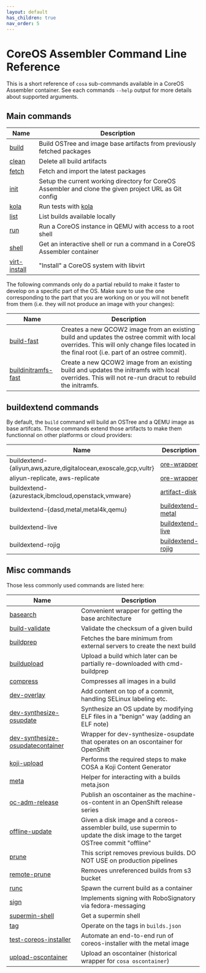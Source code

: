 ```yaml
---
layout: default
has_children: true
nav_order: 5
---
```


# CoreOS Assembler Command Line Reference

This is a short reference of `cosa` sub-commands available in a CoreOS
Assembler container. See each commands `--help` output for more details about
supported arguments.

## Main commands

| Name | Description |
| ---- | ----------- |
| [build](https://github.com/coreos/coreos-assembler/blob/main/src/cmd-build) | Build OSTree and image base artifacts from previously fetched packages
| [clean](https://github.com/coreos/coreos-assembler/blob/main/src/cmd-clean) | Delete all build artifacts
| [fetch](https://github.com/coreos/coreos-assembler/blob/main/src/cmd-fetch) | Fetch and import the latest packages
| [init](https://github.com/coreos/coreos-assembler/blob/main/src/cmd-init) | Setup the current working directory for CoreOS Assembler and clone the given project URL as Git config
| [kola](https://github.com/coreos/coreos-assembler/blob/main/src/cmd-kola) | Run tests with [kola](kola.md)
| [list](https://github.com/coreos/coreos-assembler/blob/main/src/cmd-list) | List builds available locally
| [run](https://github.com/coreos/coreos-assembler/blob/main/src/cmd-run) | Run a CoreOS instance in QEMU with access to a root shell
| [shell](https://github.com/coreos/coreos-assembler/blob/main/src/cmd-shell) | Get an interactive shell or run a command in a CoreOS Assembler container
| [virt-install](https://github.com/coreos/coreos-assembler/blob/main/src/cmd-virt-install) | "Install" a CoreOS system with libvirt

The following commands only do a partial rebuild to make it faster to develop
on a specific part of the OS. Make sure to use the one corresponding to the
part that you are working on or you will not benefit from them (i.e. they will
not produce an image with your changes):

| Name | Description |
| ---- | ----------- |
| [build-fast](https://github.com/coreos/coreos-assembler/blob/main/src/cmd-build-fast) | Creates a new QCOW2 image from an existing build and updates the ostree commit with local overrides. This will only change files located in the final root (i.e. part of an ostree commit).
| [buildinitramfs-fast](https://github.com/coreos/coreos-assembler/blob/main/src/cmd-buildinitramfs-fast) | Create a new QCOW2 image from an existing build and updates the initramfs with local overrides. This will not re-run dracut to rebuild the initramfs.

## buildextend commands

By default, the `build` command will build an OSTree and a QEMU image as base
artifcats. Those commands extend those artifacts to make them functionnal on
other platforms or cloud providers:

| Name | Description |
| ---- | ----------- |
| buildextend-{aliyun,aws,azure,digitalocean,exoscale,gcp,vultr} | [ore-wrapper](https://github.com/coreos/coreos-assembler/blob/main/src/cmd-ore-wrapper)
| aliyun-replicate, aws-replicate | [ore-wrapper](https://github.com/coreos/coreos-assembler/blob/main/src/cmd-ore-wrapper)
| buildextend-{azurestack,ibmcloud,openstack,vmware} | [artifact-disk](https://github.com/coreos/coreos-assembler/blob/main/src/cmd-artifact-disk)
| buildextend-{dasd,metal,metal4k,qemu} | [buildextend-metal](https://github.com/coreos/coreos-assembler/blob/main/src/cmd-buildextend-metal)
| buildextend-live | [buildextend-live](https://github.com/coreos/coreos-assembler/blob/main/src/cmd-buildextend-live)
| buildextend-rojig | [buildextend-rojig](https://github.com/coreos/coreos-assembler/blob/main/src/cmd-buildextend-rojig)

## Misc commands

Those less commonly used commands are listed here:

| Name | Description |
| ---- | ----------- |
| [basearch](https://github.com/coreos/coreos-assembler/blob/main/src/cmd-basearch) | Convenient wrapper for getting the base architecture
| [build-validate](https://github.com/coreos/coreos-assembler/blob/main/src/cmd-build-validate) | Validate the checksum of a given build
| [buildprep](https://github.com/coreos/coreos-assembler/blob/main/src/cmd-buildprep) | Fetches the bare minimum from external servers to create the next build
| [buildupload](https://github.com/coreos/coreos-assembler/blob/main/src/cmd-buildupload) | Upload a build which later can be partially re-downloaded with cmd-buildprep
| [compress](https://github.com/coreos/coreos-assembler/blob/main/src/cmd-compress) | Compresses all images in a build
| [dev-overlay](https://github.com/coreos/coreos-assembler/blob/main/src/cmd-dev-overlay) | Add content on top of a commit, handling SELinux labeling etc.
| [dev-synthesize-osupdate](https://github.com/coreos/coreos-assembler/blob/main/src/cmd-dev-synthesize-osupdate) | Synthesize an OS update by modifying ELF files in a "benign" way (adding an ELF note)
| [dev-synthesize-osupdatecontainer](https://github.com/coreos/coreos-assembler/blob/main/src/cmd-dev-synthesize-osupdatecontainer) | Wrapper for dev-synthesize-osupdate that operates on an oscontainer for OpenShift
| [koji-upload](https://github.com/coreos/coreos-assembler/blob/main/src/cmd-koji-upload) | Performs the required steps to make COSA a Koji Content Generator
| [meta](https://github.com/coreos/coreos-assembler/blob/main/src/cmd-meta) | Helper for interacting with a builds meta.json
| [oc-adm-release](https://github.com/coreos/coreos-assembler/blob/main/src/cmd-oc-adm-release) | Publish an oscontainer as the machine-os-content in an OpenShift release series
| [offline-update](https://github.com/coreos/coreos-assembler/blob/main/src/cmd-offline-update) | Given a disk image and a coreos-assembler build, use supermin to update the disk image to the target OSTree commit "offline"
| [prune](https://github.com/coreos/coreos-assembler/blob/main/src/cmd-prune) | This script removes previous builds. DO NOT USE on production pipelines
| [remote-prune](https://github.com/coreos/coreos-assembler/blob/main/src/cmd-remote-prune) | Removes unreferenced builds from s3 bucket
| [runc](https://github.com/coreos/coreos-assembler/blob/main/src/cmd-runc) | Spawn the current build as a container
| [sign](https://github.com/coreos/coreos-assembler/blob/main/src/cmd-sign) | Implements signing with RoboSignatory via fedora-messaging
| [supermin-shell](https://github.com/coreos/coreos-assembler/blob/main/src/cmd-supermin-shell) | Get a supermin shell
| [tag](https://github.com/coreos/coreos-assembler/blob/main/src/cmd-tag) | Operate on the tags in `builds.json`
| [test-coreos-installer](https://github.com/coreos/coreos-assembler/blob/main/src/cmd-test-coreos-installer) | Automate an end-to-end run of coreos-installer with the metal image
| [upload-oscontainer](https://github.com/coreos/coreos-assembler/blob/main/src/cmd-upload-oscontainer) | Upload an oscontainer (historical wrapper for `cosa oscontainer`)
